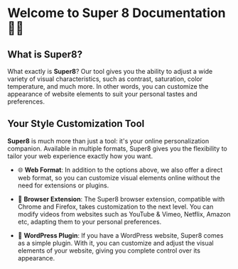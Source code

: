 # Welcome to Super 8 Documentation 🎥🎨

## What is Super8?

What exactly is **Super8**? Our tool gives you the ability to adjust a wide variety of visual characteristics, such as contrast, saturation, color temperature, and much more. In other words, you can customize the appearance of website elements to suit your personal tastes and preferences.

## Your Style Customization Tool

**Super8** is much more than just a tool: it's your online personalization companion. Available in multiple formats, Super8 gives you the flexibility to tailor your web experience exactly how you want.

- 🌐 **Web Format**: In addition to the options above, we also offer a direct web format, so you can customize visual elements online without the need for extensions or plugins.

- 🧩 **Browser Extension**: The Super8 browser extension, compatible with Chrome and Firefox, takes customization to the next level. You can modify videos from websites such as YouTube & Vimeo, Netflix, Amazon etc, adapting them to your personal preferences.

- 🔌 **WordPress Plugin**: If you have a WordPress website, Super8 comes as a simple plugin. With it, you can customize and adjust the visual elements of your website, giving you complete control over its appearance.

<!-- ---
# https://vitepress.dev/reference/default-theme-home-page

layout: home
pageClass: pigeon-home

hero:
  name: "Super8 Documentation"

  # text: "A Super8 Documentation site by PigeonPosse"

  tagline: Documentation for <b><i><a href="https://super8.pigeonposse.com" target="_blank">Super8</a></i></b> by <i><a href="https://pigeonposse.com" target="_blank">PigeonPosse</a></i>
  actions:
    - theme: brand
      text: Web
      link: https://super8.pigeonposse.com
    - theme: alt
      text: Download Extension
      link: https://chrome.google.com/webstore/detail/stylegpt/khoggafmiibmeihpkpbkllkkdfhmokoj
    - theme: alt
      text: Documentation
      link: /what-is-super8
  image:
    src: /images/logo.png
    alt: Super8

features:

  - title: What is super 8?
    icon: 🎥
    details: Add styles to web videos easy and fast ✨.
    link: /what-is-super8
  - title: Installation
    details: Install ouer browser extension or wordpress plugin.
    icon: 🔑
    link: /getting-started
  - title: Guide
    details: Learn how to use Super8.
    icon: 📙
    link: /guide-filters
  - title: History
    details: Read the reason of this project.
    icon: 📖
    link: /history

---

 -->